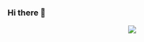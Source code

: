 ### Hi there 👋

<div id="header" align="center">
  <img src="https://media.giphy.com/media/SvFocn0wNMx0iv2rYz/giphy.gif"/>
</div>

